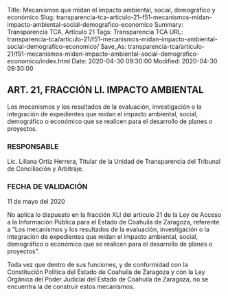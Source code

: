 Title: Mecanismos que midan el impacto ambiental, social, demográfico y económico
Slug: transparencia-tca-articulo-21-f51-mecanismos-midan-impacto-ambiental-social-demografico-economico
Summary: Transparencia TCA, Artículo 21
Tags: Transparencia TCA
URL: transparencia-tca/articulo-21/f51-mecanismos-midan-impacto-ambiental-social-demografico-economico/
Save_As: transparencia-tca/articulo-21/f51-mecanismos-midan-impacto-ambiental-social-demografico-economico/index.html
Date: 2020-04-30 09:30:00
Modified: 2020-04-30 09:30:00


## ART. 21, FRACCIÓN LI. IMPACTO AMBIENTAL

Los mecanismos y los resultados de la evaluación, investigación o la integración de expedientes que midan el impacto ambiental, social, demográfico o económico que se realicen para el desarrollo de planes o proyectos.


### RESPONSABLE

Lic. Liliana Ortiz Herrera, Titular de la Unidad de Transparencia del Tribunal de Conciliación y Arbitraje.


### FECHA DE VALIDACIÓN

11 de mayo del 2020

No aplica lo dispuesto en la fracción XLI del artículo 21 de la Ley de Acceso a la Información Pública para el Estado de Coahuila de Zaragoza, referente a “Los mecanismos y los resultados de la evaluación, investigación o la integración de expedientes que midan el impacto ambiental, social, demográfico o económico que se realicen para el desarrollo de planes o proyectos”.

Toda vez que dentro de sus funciones, y de conformidad con la Constitución Política del Estado de Coahuila de Zaragoza y con la Ley Orgánica del Poder Judicial del Estado de Coahuila de Zaragoza, no se encuentra la de construir estos mecanismos.



